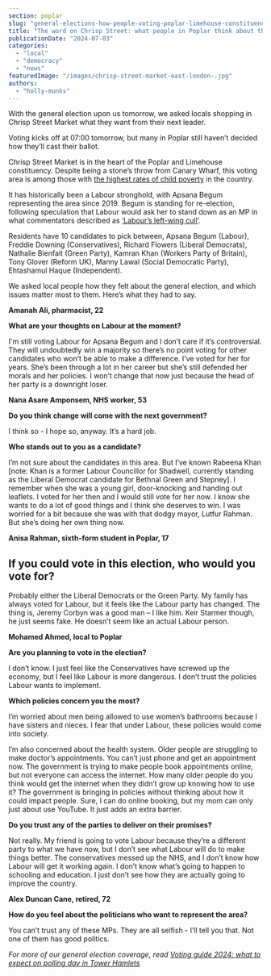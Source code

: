 ```yaml
---
section: poplar
slug: "general-elections-how-people-voting-poplar-limehouse-constituency"
title: "The word on Chrisp Street: what people in Poplar think about the general election"
publicationDate: "2024-07-03"
categories: 
  - "local"
  - "democracy"
  - "news"
featuredImage: "/images/chrisp-street-market-east-london-.jpg"
authors: 
  - "holly-munks"
---
```


With the general election upon us tomorrow, we asked locals shopping in Chrisp Street Market what they want from their next leader.

Voting kicks off at 07:00 tomorrow, but many in Poplar still haven’t decided how they’ll cast their ballot. 

Chrisp Street Market is in the heart of the Poplar and Limehouse constituency. Despite being a stone’s throw from Canary Wharf, this voting area is among those with [the highest rates of child poverty](https://www.lboro.ac.uk/news-events/news/2021/may/dramatic-rise-in-child-poverty/) in the country. 

It has historically been a Labour stronghold, with Apsana Begum representing the area since 2019. Begum is standing for re-election, following speculation that Labour would ask her to stand down as an MP in what commentators described as [‘Labour’s left-wing cull’](https://www.independent.co.uk/news/uk/politics/labour-starmer-voters-general-election-corbyn-b2558540.html).

Residents have 10 candidates to pick between, Apsana Begum (Labour), Freddie Downing (Conservatives), Richard Flowers (Liberal Democrats), Nathalie Bienfait (Green Party), Kamran Khan (Workers Party of Britain), Tony Glover (Reform UK), Manny Lawal (Social Democratic Party), Ehtashamul Haque (Independent).

We asked local people how they felt about the general election, and which issues matter most to them. Here’s what they had to say. 

**Amanah Ali, pharmacist, 22**

**What are your thoughts on Labour at the moment?**

I'm still voting Labour for Apsana Begum and I don’t care if it’s controversial. They will undoubtedly win a majority so there’s no point voting for other candidates who won’t be able to make a difference. I’ve voted for her for years. She’s been through a lot in her career but she’s still defended her morals and her policies. I won’t change that now just because the head of her party is a downright loser. 

**Nana Asare Amponsem, NHS worker, 53**

**Do you think change will come with the next government?**

I think so - I hope so, anyway. It’s a hard job. 

**Who stands out to you as a candidate?**

I’m not sure about the candidates in this area. But I’ve known Rabeena Khan \[note: Khan is a former Labour Councillor for Shadwell, currently standing as the Liberal Democrat candidate for Bethnal Green and Stepney\]. I remember when she was a young girl, door-knocking and handing out leaflets. I voted for her then and I would still vote for her now. I know she wants to do a lot of good things and I think she deserves to win. I was worried for a bit because she was with that dodgy mayor, Lutfur Rahman. But she’s doing her own thing now. 

**Anisa Rahman, sixth-form student in Poplar, 17**

## **If you could vote in this election, who would you vote for?**

Probably either the Liberal Democrats or the Green Party. My family has always voted for Labour, but it feels like the Labour party has changed. The thing is, Jeremy Corbyn was a good man – I like him. Keir Starmer though, he just seems fake. He doesn’t seem like an actual Labour person. 

**Mohamed Ahmed, local to Poplar**

**Are you planning to vote in the election?** 

I don’t know. I just feel like the Conservatives have screwed up the economy, but I feel like Labour is more dangerous. I don’t trust the policies Labour wants to implement.

**Which policies concern you the most?**

I’m worried about men being allowed to use women’s bathrooms because I have sisters and nieces. I fear that under Labour, these policies would come into society. 

I’m also concerned about the health system. Older people are struggling to make doctor’s appointments. You can’t just phone and get an appointment now. The government is trying to make people book appointments online, but not everyone can access the internet. How many older people do you think would get the internet when they didn’t grow up knowing how to use it? The government is bringing in policies without thinking about how it could impact people. Sure, I can do online booking, but my mom can only just about use YouTube. It just adds an extra barrier. 

**Do you trust any of the parties to deliver on their promises?**

Not really. My friend is going to vote Labour because they’re a different party to what we have now, but I don’t see what Labour will do to make things better. The conservatives messed up the NHS, and I don’t know how Labour will get it working again. I don’t know what’s going to happen to schooling and education. I just don’t see how they are actually going to improve the country.

**Alex Duncan Cane, retired, 72** 

**How do you feel about the politicians who want to represent the area?** 

You can’t trust any of these MPs. They are all selfish - I’ll tell you that. Not one of them has good politics. 

_For more of our general election coverage, read_ [_Voting guide 2024: what to expect on polling day in Tower Hamlets_](https://romanroadlondon.com/voting-guide-general-election-2024-tower-hamlets/)
